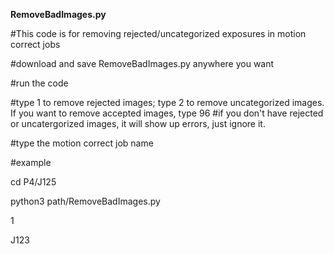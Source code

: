 **RemoveBadImages.py**

#This code is for removing rejected/uncategorized exposures in motion correct jobs

#download and save RemoveBadImages.py anywhere you want

#run the code

#type 1 to remove rejected images; type 2 to remove uncategorized images. If you want to remove accepted images, type 96
#if you don't have rejected or uncatergorized images, it will show up errors, just ignore it.

#type the motion correct job name

#example

cd P4/J125

python3 path/RemoveBadImages.py

1

J123

